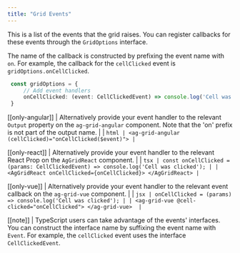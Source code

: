 ```yaml
---
title: "Grid Events"
---
```


This is a list of the events that the grid raises. You can register callbacks for these events through the `GridOptions` interface.

The name of the callback is constructed by prefixing the event name with `on`. For example, the callback for the `cellClicked` event is `gridOptions.onCellClicked`.

```ts
 const gridOptions = {
     // Add event handlers
     onCellClicked: (event: CellClickedEvent) => console.log('Cell was clicked'),
 }
```

[[only-angular]]
| Alternatively provide your event handler to the relevant `Output` property on the `ag-grid-angular` component. Note that the 'on' prefix is not part of the output name. 
|
| ```html
| <ag-grid-angular (cellClicked)="onCellClicked($event)">
| ```

[[only-react]]
| Alternatively provide your event handler to the relevant React Prop on the `AgGridReact` component.
|
| ```tsx
| const onCellClicked = (params: CellClickedEvent) => console.log('Cell was clicked');
|
| <AgGridReact onCellClicked={onCellClicked}> </AgGridReact>
| ```

[[only-vue]]
| Alternatively provide your event handler to the relevant event callback on the `ag-grid-vue` component.
|
| ```jsx
| onCellClicked = (params) => console.log('Cell was clicked');
|
| <ag-grid-vue @cell-clicked="onCellClicked"> </ag-grid-vue> 
| ```

[[note]]
| TypeScript users can take advantage of the events' interfaces. You can construct the interface name by suffixing the event name with `Event`. For example, the `cellClicked` event uses the interface `CellClickedEvent`.

<api-documentation source='events.json' ></api-documentation>